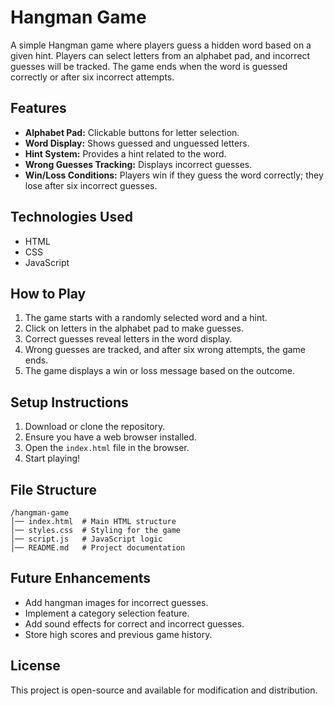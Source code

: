 # Hangman Game

A simple Hangman game where players guess a hidden word based on a given hint. Players can select letters from an alphabet pad, and incorrect guesses will be tracked. The game ends when the word is guessed correctly or after six incorrect attempts.

## Features
- **Alphabet Pad:** Clickable buttons for letter selection.
- **Word Display:** Shows guessed and unguessed letters.
- **Hint System:** Provides a hint related to the word.
- **Wrong Guesses Tracking:** Displays incorrect guesses.
- **Win/Loss Conditions:** Players win if they guess the word correctly; they lose after six incorrect guesses.

## Technologies Used
- HTML
- CSS
- JavaScript

## How to Play
1. The game starts with a randomly selected word and a hint.
2. Click on letters in the alphabet pad to make guesses.
3. Correct guesses reveal letters in the word display.
4. Wrong guesses are tracked, and after six wrong attempts, the game ends.
5. The game displays a win or loss message based on the outcome.

## Setup Instructions
1. Download or clone the repository.
2. Ensure you have a web browser installed.
3. Open the `index.html` file in the browser.
4. Start playing!

## File Structure
```
/hangman-game
│── index.html  # Main HTML structure
│── styles.css  # Styling for the game
│── script.js   # JavaScript logic
│── README.md   # Project documentation
```

## Future Enhancements
- Add hangman images for incorrect guesses.
- Implement a category selection feature.
- Add sound effects for correct and incorrect guesses.
- Store high scores and previous game history.

## License
This project is open-source and available for modification and distribution.

